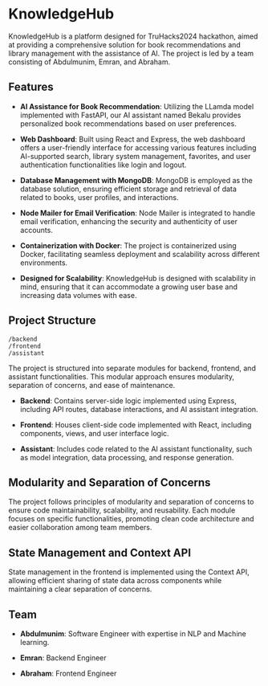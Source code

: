 # KnowledgeHub

KnowledgeHub is a platform designed for TruHacks2024 hackathon, aimed at providing a comprehensive solution for book recommendations and library management with the assistance of AI. The project is led by a team consisting of Abdulmunim, Emran, and Abraham.

## Features

- **AI Assistance for Book Recommendation**: Utilizing the LLamda model implemented with FastAPI, our AI assistant named Bekalu provides personalized book recommendations based on user preferences.
  
- **Web Dashboard**: Built using React and Express, the web dashboard offers a user-friendly interface for accessing various features including AI-supported search, library system management, favorites, and user authentication functionalities like login and logout.
  
- **Database Management with MongoDB**: MongoDB is employed as the database solution, ensuring efficient storage and retrieval of data related to books, user profiles, and interactions.
  
- **Node Mailer for Email Verification**: Node Mailer is integrated to handle email verification, enhancing the security and authenticity of user accounts.
  
- **Containerization with Docker**: The project is containerized using Docker, facilitating seamless deployment and scalability across different environments.
  
- **Designed for Scalability**: KnowledgeHub is designed with scalability in mind, ensuring that it can accommodate a growing user base and increasing data volumes with ease.

## Project Structure

```
/backend
/frontend
/assistant
```

The project is structured into separate modules for backend, frontend, and assistant functionalities. This modular approach ensures modularity, separation of concerns, and ease of maintenance.

- **Backend**: Contains server-side logic implemented using Express, including API routes, database interactions, and AI assistant integration.
  
- **Frontend**: Houses client-side code implemented with React, including components, views, and user interface logic.
  
- **Assistant**: Includes code related to the AI assistant functionality, such as model integration, data processing, and response generation.

## Modularity and Separation of Concerns

The project follows principles of modularity and separation of concerns to ensure code maintainability, scalability, and reusability. Each module focuses on specific functionalities, promoting clean code architecture and easier collaboration among team members.

## State Management and Context API

State management in the frontend is implemented using the Context API, allowing efficient sharing of state data across components while maintaining a clear separation of concerns.

## Team

- **Abdulmunim**: Software Engineer with expertise in NLP and Machine learning.
  
- **Emran**: Backend Engineer
  
- **Abraham**: Frontend Engineer
